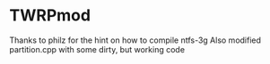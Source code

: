 # TWRPmod

Thanks to philz for the hint on how to compile ntfs-3g
Also modified partition.cpp with some dirty, but working code

